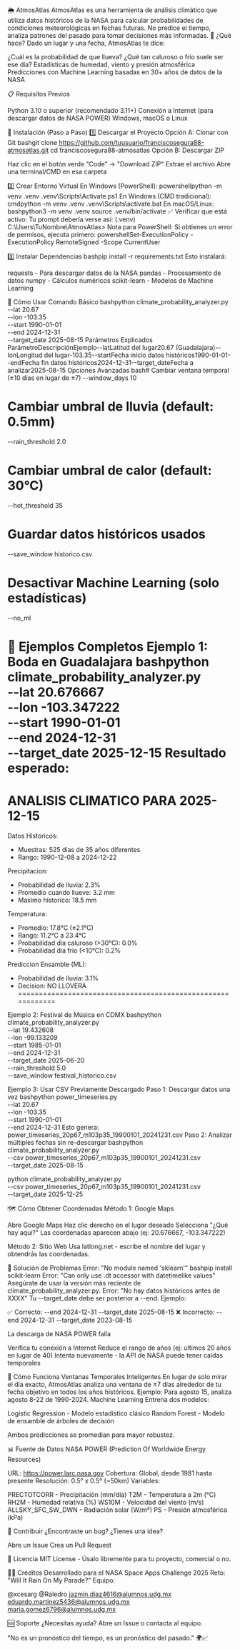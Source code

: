 🌦️ AtmosAtlas
AtmosAtlas es una herramienta de análisis climático que utiliza datos históricos de la NASA para calcular probabilidades de condiciones meteorológicas en fechas futuras. No predice el tiempo, analiza patrones del pasado para tomar decisiones más informadas.
🎯 ¿Qué hace?
Dado un lugar y una fecha, AtmosAtlas te dice:

¿Cuál es la probabilidad de que llueva?
¿Qué tan caluroso o frío suele ser ese día?
Estadísticas de humedad, viento y presión atmosférica
Predicciones con Machine Learning basadas en 30+ años de datos de la NASA


📋 Requisitos Previos

Python 3.10 o superior (recomendado 3.11+)
Conexión a Internet (para descargar datos de NASA POWER)
Windows, macOS o Linux


🚀 Instalación (Paso a Paso)
1️⃣ Descargar el Proyecto
Opción A: Clonar con Git
bashgit clone https://github.com/tuusuario/franciscosegura88-atmosatlas.git
cd franciscosegura88-atmosatlas
Opción B: Descargar ZIP

Haz clic en el botón verde "Code" → "Download ZIP"
Extrae el archivo
Abre una terminal/CMD en esa carpeta


2️⃣ Crear Entorno Virtual
En Windows (PowerShell):
powershellpython -m venv .venv
.venv\Scripts\Activate.ps1
En Windows (CMD tradicional):
cmdpython -m venv .venv
.venv\Scripts\activate.bat
En macOS/Linux:
bashpython3 -m venv .venv
source .venv/bin/activate
✅ Verificar que está activo:
Tu prompt debería verse así:
(.venv) C:\Users\TuNombre\AtmosAtlas>
Nota para PowerShell: Si obtienes un error de permisos, ejecuta primero:
powershellSet-ExecutionPolicy -ExecutionPolicy RemoteSigned -Scope CurrentUser

3️⃣ Instalar Dependencias
bashpip install -r requirements.txt
Esto instalará:

requests - Para descargar datos de la NASA
pandas - Procesamiento de datos
numpy - Cálculos numéricos
scikit-learn - Modelos de Machine Learning


📖 Cómo Usar
Comando Básico
bashpython climate_probability_analyzer.py \
  --lat 20.67 \
  --lon -103.35 \
  --start 1990-01-01 \
  --end 2024-12-31 \
  --target_date 2025-08-15
Parámetros Explicados
ParámetroDescripciónEjemplo--latLatitud del lugar20.67 (Guadalajara)--lonLongitud del lugar-103.35--startFecha inicio datos históricos1990-01-01--endFecha fin datos históricos2024-12-31--target_dateFecha a analizar2025-08-15
Opciones Avanzadas
bash# Cambiar ventana temporal (±10 días en lugar de ±7)
--window_days 10

# Cambiar umbral de lluvia (default: 0.5mm)
--rain_threshold 2.0

# Cambiar umbral de calor (default: 30°C)
--hot_threshold 35

# Guardar datos históricos usados
--save_window historico.csv

# Desactivar Machine Learning (solo estadísticas)
--no_ml

📝 Ejemplos Completos
Ejemplo 1: Boda en Guadalajara
bashpython climate_probability_analyzer.py \
  --lat 20.676667 \
  --lon -103.347222 \
  --start 1990-01-01 \
  --end 2024-12-31 \
  --target_date 2025-12-15
Resultado esperado:
============================================================
ANALISIS CLIMATICO PARA 2025-12-15
============================================================

Datos Historicos:
   * Muestras: 525 dias de 35 años diferentes
   * Rango: 1990-12-08 a 2024-12-22

Precipitacion:
   * Probabilidad de lluvia: 2.3%
   * Promedio cuando llueve: 3.2 mm
   * Maximo historico: 18.5 mm

Temperatura:
   * Promedio: 17.8°C (±2.1°C)
   * Rango: 11.2°C a 23.4°C
   * Probabilidad dia caluroso (>30°C): 0.0%
   * Probabilidad dia frio (<10°C): 0.2%

Prediccion Ensamble (ML):
   * Probabilidad de lluvia: 3.1%
   * Decision: NO LLOVERA
============================================================

Ejemplo 2: Festival de Música en CDMX
bashpython climate_probability_analyzer.py \
  --lat 19.432608 \
  --lon -99.133209 \
  --start 1985-01-01 \
  --end 2024-12-31 \
  --target_date 2025-06-20 \
  --rain_threshold 5.0 \
  --save_window festival_historico.csv

Ejemplo 3: Usar CSV Previamente Descargado
Paso 1: Descargar datos una vez
bashpython power_timeseries.py \
  --lat 20.67 \
  --lon -103.35 \
  --start 1990-01-01 \
  --end 2024-12-31
Esto genera: power_timeseries_20p67_m103p35_19900101_20241231.csv
Paso 2: Analizar múltiples fechas sin re-descargar
bashpython climate_probability_analyzer.py \
  --csv power_timeseries_20p67_m103p35_19900101_20241231.csv \
  --target_date 2025-08-15

python climate_probability_analyzer.py \
  --csv power_timeseries_20p67_m103p35_19900101_20241231.csv \
  --target_date 2025-12-25

🗺️ Cómo Obtener Coordenadas
Método 1: Google Maps

Abre Google Maps
Haz clic derecho en el lugar deseado
Selecciona "¿Qué hay aquí?"
Las coordenadas aparecen abajo (ej: 20.676667, -103.347222)

Método 2: Sitio Web
Usa latlong.net - escribe el nombre del lugar y obtendrás las coordenadas.

🔧 Solución de Problemas
Error: "No module named 'sklearn'"
bashpip install scikit-learn
Error: "Can only use .dt accessor with datetimelike values"
Asegúrate de usar la versión más reciente de climate_probability_analyzer.py.
Error: "No hay datos históricos antes de XXXX"
Tu --target_date debe ser posterior a --end. Ejemplo:

✅ Correcto: --end 2024-12-31 --target_date 2025-08-15
❌ Incorrecto: --end 2024-12-31 --target_date 2023-08-15

La descarga de NASA POWER falla

Verifica tu conexión a Internet
Reduce el rango de años (ej: últimos 20 años en lugar de 40)
Intenta nuevamente - la API de NASA puede tener caídas temporales


🧠 Cómo Funciona
Ventanas Temporales Inteligentes
En lugar de solo mirar el día exacto, AtmosAtlas analiza una ventana de ±7 días alrededor de tu fecha objetivo en todos los años históricos.
Ejemplo: Para agosto 15, analiza agosto 8-22 de 1990-2024.
Machine Learning
Entrena dos modelos:

Logistic Regression - Modelo estadístico clásico
Random Forest - Modelo de ensamble de árboles de decisión

Ambos predicciones se promedian para mayor robustez.

📊 Fuente de Datos
NASA POWER (Prediction Of Worldwide Energy Resources)

URL: https://power.larc.nasa.gov
Cobertura: Global, desde 1981 hasta presente
Resolución: 0.5° x 0.5° (~50km)
Variables:

PRECTOTCORR - Precipitación (mm/día)
T2M - Temperatura a 2m (°C)
RH2M - Humedad relativa (%)
WS10M - Velocidad del viento (m/s)
ALLSKY_SFC_SW_DWN - Radiación solar (W/m²)
PS - Presión atmosférica (kPa)




🤝 Contribuir
¿Encontraste un bug? ¿Tienes una idea?

Abre un Issue
Crea un Pull Request


📜 Licencia
MIT License - Úsalo libremente para tu proyecto, comercial o no.

👨‍💻 Créditos
Desarrollado para el NASA Space Apps Challenge 2025
Reto: "Will It Rain On My Parade?"
Equipo:

@xcesarg
@Raledro
jazmin.diaz4616@alumnos.udg.mx
eduardo.martinez5436@alumnos.udg.mx
maria.gomez6796@alumnos.udg.mx


🆘 Soporte
¿Necesitas ayuda? Abre un Issue o contacta al equipo.

"No es un pronóstico del tiempo, es un pronóstico del pasado." 🌍📈
